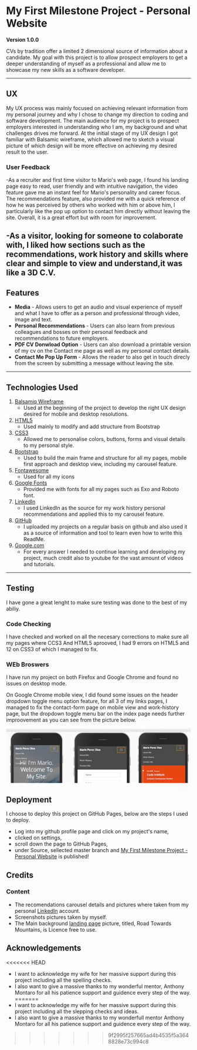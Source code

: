 # My First Milestone Project - Personal Website

**Version 1.0.0**

CVs by tradition offer a limited 2 dimensional source of information about a candidate. My goal with this project is to allow prospect employers to get a deeper understanding of myself as a professional and allow me to showcase my new skills as a software developer.  

---

## UX

My UX process was mainly focused on achieving relevant information from my personal journey and why I chose to change my direction to coding and software development. The main audience for my project is to prospect employers interested in understanding who I am, my background and what challenges drives me forward.
At the initial stage of my UX design I got familiar with Balsamic wireframe, which allowed me to sketch a visual picture of which design will be more effective on achieving my desired result to the user.

### User Feedback

-As a recruiter and first time visitor to Mario's web page, I found his landing page easy to read, user friendly and with intuitive navigation, the video feature gave me an instant feel for Mario's personality and career focus.
The recommendations feature, also provided me with a quick reference of how he was perceived by others who worked with him or above him, I particularly like the pop up option to contact him directly without leaving the site.
Overall, it is a great effort but with room for improvement.
 
-As a visitor, looking for someone to colaborate with, I liked how sections such as the recommendations, work history and skills where clear and simple to view and understand,it was like a 3D C.V.
---


## Features

* **Media** - Allows users to get an audio and visual experience of myself and what I have to offer as a person and professional through video, image and text.
* **Personal Recommendations** - Users can also learn from previous colleagues and bosses on their personal feedback and recommendations to future employers.
* **PDF CV Donwload Option** - Users can also download a printable version of my cv on the Contact me page as well as my personal contact details.
* **Contact Me Pop Up Form** - Allows the reader to also get in touch direcly from the screen by submitting a message without leaving the site.

---

## Technologies Used

1. [Balsamiq Wireframe](https://balsamiq.com/)
     - Used at the beginning of the project to develop the right UX design desired for mobile and desktop resolutions.
2. [HTML5](https://en.wikipedia.org/wiki/HTML5)
     - Used mainly to modify and add structure from Bootstrap
3. [CSS3](https://en.wikipedia.org/wiki/Cascading_Style_Sheets#CSS_3)
     - Allowed me to personalise colors, buttons, forms and visual details to my personal style.
4. [Bootstrap](https://getbootstrap.com/)
     - Used to build the main frame and structure for all my pages, mobile first approach and desktop view, including my carousel feature.
5. [Fontawesome](https://fontawesome.com/)
     - Used for all my icons
6. [Google Fonts](https://fonts.google.com/)
     - Provided me with fonts for all my pages such as Exo and Roboto font.
7. [LinkedIn](https://www.linkedin.com/in/marioperezolea/)
     - I used LinkedIn as the source for my work history personal recommendations and applied this to my carousel feature.
8. [GitHub](https://github.com/)
     - I uploaded my projects on a regular basis on github and also used it as a source of information and tool to learn even how to write this ReadMe.
9. [Google.com](https://www.google.com/)
     - For every answer I needed to continue learning and developing my project, much credit also to youtube for the vast amount of videos and tutorials.

---

## Testing

I have gone a great lenght to make sure testing was done to the best of my abiliy. 

### Code Checking

I have checked and worked on all the necesary corrections to make sure all my pages where CCS3 And HTML5 aprooved, I had 9 errors on HTML5 and 12 on CSS3 of which I managed to fix.

### WEb Broswers

I have run my project on both Firefox and Google Chrome and found no issues on desktop mode.

On Google Chrome mobile view, I did found some issues on the header dropdown toggle menu option feature, for all 3 of my links pages, I managed to fix the contact-form page on mobile view and work-history page, but the dropdown toggle menu bar on the index page needs further improovement as you can see from the picture below.

![Mobile View Toggle](https://github.com/Supermario78/my-first-milestone-project/blob/master/assets/images/mobile-view.jpg?raw=true)


## Deployment

I choose to deploy this project on GitHub Pages, below are the steps I used to deploy.

- Log into my github profile page and click on my project's name,
- clicked on settings,
- scroll down the page to GitHub Pages,
- under Source, sellected master branch and [My First Milestone Project - Personal Website](https://supermario78.github.io/my-first-milestone-project/) is published!

## Credits

### Content

- The recomendations carousel details and pictures where taken from my personal [LinkedIn](https://www.linkedin.com/in/marioperezolea/) account.
- Screenshots pictures taken by myself.
- The Main background [landing page](https://www.pexels.com/photo/road-toward-mountains-2387634/) picture, titled, Road Towards Mountains, is Licence free to use.


## Acknowledgements

<<<<<<< HEAD
- I want to acknowledge my wife for her massive support during this project including all the spelling checks.
- I also want to give a massive thanks to my wonderful mentor, Anthony Montaro for all his patience support and guidence every step of the way.
=======
- I want to acknowledge my wife for her massive support during this project including all the slepping checks and ideas.
- I also want to give a massive thanks to my wonderfull mentor Anthony Montaro for all his patience support and guidence every step of the way.
>>>>>>> 9f2995f257665ad4b4535f5a3648828e73c994c8
